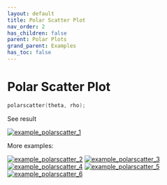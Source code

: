 ```yaml
---
layout: default
title: Polar Scatter Plot
nav_order: 2
has_children: false
parent: Polar Plots
grand_parent: Examples
has_toc: false
---
```

# Polar Scatter Plot

```cpp
polarscatter(theta, rho);
```


See result

[![example_polarscatter_1](https://github.com/alandefreitas/matplotplusplus/blob/master/docs/examples/polar_plots/polarscatter/polarscatter_1.svg)](https://github.com/alandefreitas/matplotplusplus/blob/master/examples/polar_plots/polarscatter/polarscatter_1.cpp)

More examples:
    
[![example_polarscatter_2](https://github.com/alandefreitas/matplotplusplus/blob/master/docs/examples/polar_plots/polarscatter/polarscatter_2_thumb.png)](https://github.com/alandefreitas/matplotplusplus/blob/master/examples/polar_plots/polarscatter/polarscatter_2.cpp)  [![example_polarscatter_3](https://github.com/alandefreitas/matplotplusplus/blob/master/docs/examples/polar_plots/polarscatter/polarscatter_3_thumb.png)](https://github.com/alandefreitas/matplotplusplus/blob/master/examples/polar_plots/polarscatter/polarscatter_3.cpp)  [![example_polarscatter_4](https://github.com/alandefreitas/matplotplusplus/blob/master/docs/examples/polar_plots/polarscatter/polarscatter_4_thumb.png)](https://github.com/alandefreitas/matplotplusplus/blob/master/examples/polar_plots/polarscatter/polarscatter_4.cpp)  [![example_polarscatter_5](https://github.com/alandefreitas/matplotplusplus/blob/master/docs/examples/polar_plots/polarscatter/polarscatter_5_thumb.png)](https://github.com/alandefreitas/matplotplusplus/blob/master/examples/polar_plots/polarscatter/polarscatter_5.cpp)  [![example_polarscatter_6](https://github.com/alandefreitas/matplotplusplus/blob/master/docs/examples/polar_plots/polarscatter/polarscatter_6_thumb.png)](https://github.com/alandefreitas/matplotplusplus/blob/master/examples/polar_plots/polarscatter/polarscatter_6.cpp)

  




<!-- Generated with mdsplit: https://github.com/alandefreitas/mdsplit -->
